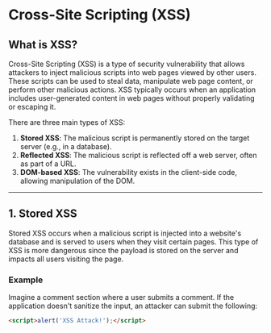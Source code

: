 # Cross-Site Scripting (XSS)

## What is XSS?
Cross-Site Scripting (XSS) is a type of security vulnerability that allows attackers to inject malicious scripts into web pages viewed by other users. These scripts can be used to steal data, manipulate web page content, or perform other malicious actions. XSS typically occurs when an application includes user-generated content in web pages without properly validating or escaping it.

There are three main types of XSS:
1. **Stored XSS**: The malicious script is permanently stored on the target server (e.g., in a database).
2. **Reflected XSS**: The malicious script is reflected off a web server, often as part of a URL.
3. **DOM-based XSS**: The vulnerability exists in the client-side code, allowing manipulation of the DOM.

---

## 1. Stored XSS

Stored XSS occurs when a malicious script is injected into a website's database and is served to users when they visit certain pages. This type of XSS is more dangerous since the payload is stored on the server and impacts all users visiting the page.

### Example
Imagine a comment section where a user submits a comment. If the application doesn't sanitize the input, an attacker can submit the following:

```html
<script>alert('XSS Attack!');</script>
```
